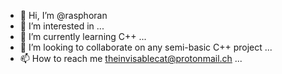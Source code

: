 - 👋 Hi, I’m @rasphoran
- 👀 I’m interested in ...
- 🌱 I’m currently learning C++ ...
- 💞️ I’m looking to collaborate on any semi-basic C++ project ...
- 📫 How to reach me theinvisablecat@protonmail.ch ...

<!---
rasphoran/rasphoran is a ✨ special ✨ repository because its `README.md` (this file) appears on your GitHub profile.
You can click the Preview link to take a look at your changes.
--->

